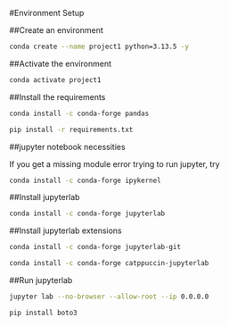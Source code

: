 #Environment Setup

##Create an environment

```bash
conda create --name project1 python=3.13.5 -y
```

##Activate the environment

```bash
conda activate project1
```

##Install the requirements

```bash
conda install -c conda-forge pandas
```

```bash
pip install -r requirements.txt
```

##jupyter notebook necessities

If you get a missing module error trying to run jupyter, try 
```bash
conda install -c conda-forge ipykernel
```

##Install jupyterlab

```bash
conda install -c conda-forge jupyterlab
```

##Install jupyterlab extensions

```bash
conda install -c conda-forge jupyterlab-git
```

```bash
conda install -c conda-forge catppuccin-jupyterlab
```

##Run jupyterlab

```bash
jupyter lab --no-browser --allow-root --ip 0.0.0.0
```

```bash
pip install boto3
```
